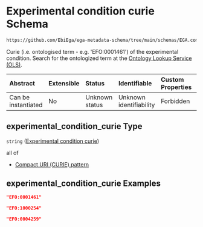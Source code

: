 # Experimental condition curie Schema

```txt
https://github.com/EbiEga/ega-metadata-schema/tree/main/schemas/EGA.common-definitions.json#/definitions/experimental_condition_descriptor/properties/experimental_condition_curie
```

Curie (i.e. ontologised term - e.g. 'EFO:0001461') of the experimental condition. Search for the ontologized term at the [Ontology Lookup Service (OLS)](https://www.ebi.ac.uk/ols/index).

| Abstract            | Extensible | Status         | Identifiable            | Custom Properties | Additional Properties | Access Restrictions | Defined In                                                                                           |
| :------------------ | :--------- | :------------- | :---------------------- | :---------------- | :-------------------- | :------------------ | :--------------------------------------------------------------------------------------------------- |
| Can be instantiated | No         | Unknown status | Unknown identifiability | Forbidden         | Allowed               | none                | [EGA.common-definitions.json\*](../../../schemas/EGA.common-definitions.json "open original schema") |

## experimental\_condition\_curie Type

`string` ([Experimental condition curie](ega-12-definitions-experimental-condition-properties-experimental-condition-curie.md))

all of

*   [Compact URI (CURIE) pattern](ega-12-definitions-compact-uri-curie-pattern.md "check type definition")

## experimental\_condition\_curie Examples

```json
"EFO:0001461"
```

```json
"EFO:1000254"
```

```json
"EFO:0004259"
```
